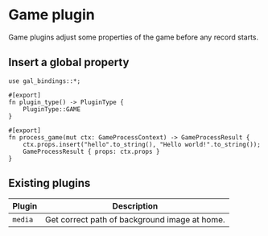 # Game plugin
Game plugins adjust some properties of the game before any record starts.

## Insert a global property
``` rust,ignore
use gal_bindings::*;

#[export]
fn plugin_type() -> PluginType {
    PluginType::GAME
}

#[export]
fn process_game(mut ctx: GameProcessContext) -> GameProcessResult {
    ctx.props.insert("hello".to_string(), "Hello world!".to_string());
    GameProcessResult { props: ctx.props }
}
```

## Existing plugins
| Plugin  | Description                                   |
| ------- | --------------------------------------------- |
| `media` | Get correct path of background image at home. |
